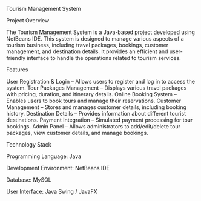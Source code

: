 Tourism Management System

Project Overview

The Tourism Management System is a Java-based project developed using NetBeans IDE. This system is designed to manage various aspects of a tourism business, including travel packages, bookings, customer management, and destination details. It provides an efficient and user-friendly interface to handle the operations related to tourism services.

Features

User Registration & Login – Allows users to register and log in to access the system.
Tour Packages Management – Displays various travel packages with pricing, duration, and itinerary details.
Online Booking System – Enables users to book tours and manage their reservations.
Customer Management – Stores and manages customer details, including booking history.
Destination Details – Provides information about different tourist destinations.
Payment Integration – Simulated payment processing for tour bookings.
Admin Panel – Allows administrators to add/edit/delete tour packages, view customer details, and manage bookings.

Technology Stack

Programming Language: Java

Development Environment: NetBeans IDE

Database: MySQL 

User Interface: Java Swing / JavaFX
